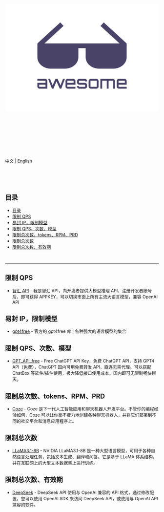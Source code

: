 <div align="center">
	<img width="500" height="350" src="media/logo.svg" alt="Awesome">
	<br>
	<br>
	<br>
	<br>
</div>
<br>
<br>
<br>
<br>
<br>

[中文](readme.zh.md) | [English](readme.md)

<br>
<br>
<br>

## 目录

- [目录](#目录)
- [限制 QPS](#限制-qps)
- [易封 IP，限制模型](#易封-ip限制模型)
- [限制 QPS、次数、模型](#限制-qps次数模型)
- [限制总次数、tokens、RPM、PRD](#限制总次数tokensrpmprd)
- [限制总次数](#限制总次数)
- [限制总次数、有效期](#限制总次数有效期)

<br>
<hr>

## 限制 QPS

- [智汇 API](https://cognihub.baystoneai.com) - 我是智汇 API，向开发者提供大模型推理 API，注册开发者账号后，即可获得 APPKEY，可以切换市面上所有主流大语言模型，兼容 OpenAI API

## 易封 IP，限制模型

- [gpt4free](https://github.com/xtekky/gpt4free) - 官方的 gpt4free 库 | 各种强大的语言模型的集合

## 限制 QPS、次数、模型

- [GPT_API_free](https://github.com/chatanywhere/GPT_API_free) - Free ChatGPT API Key，免费 ChatGPT API，支持 GPT4 API（免费），ChatGPT 国内可用免费转发 API，直连无需代理。可以搭配 ChatBox 等软件/插件使用，极大降低接口使用成本。国内即可无限制畅快聊天。

## 限制总次数、tokens、RPM、PRD

- [Coze](https://www.coze.com/docs/developer_guides/coze_api_overview) - Coze 是下一代人工智能应用和聊天机器人开发平台。不管你的编程经验如何，Coze 可以让你毫不费力地创建各种聊天机器人，并将它们部署到不同的社交平台和消息应用程序上。

## 限制总次数

- [LLaMA3.1-8B](https://build.nvidia.com/explore/discover#llama-3_1-8b-instruct) - NVIDIA LLaMA3.1-8B 是一种大型语言模型，可用于各种自然语言处理任务，包括文本生成、翻译和问答。它是基于 LLaMA 体系结构，并在互联网上的大型文本数据集上进行训练。

## 限制总次数、有效期

- [DeepSeek](https://platform.deepseek.com/api-docs/zh-cn/) - DeepSeek API 使用与 OpenAI 兼容的 API 格式，通过修改配置，您可以使用 OpenAI SDK 来访问 DeepSeek API，或使用与 OpenAI API 兼容的软件。
